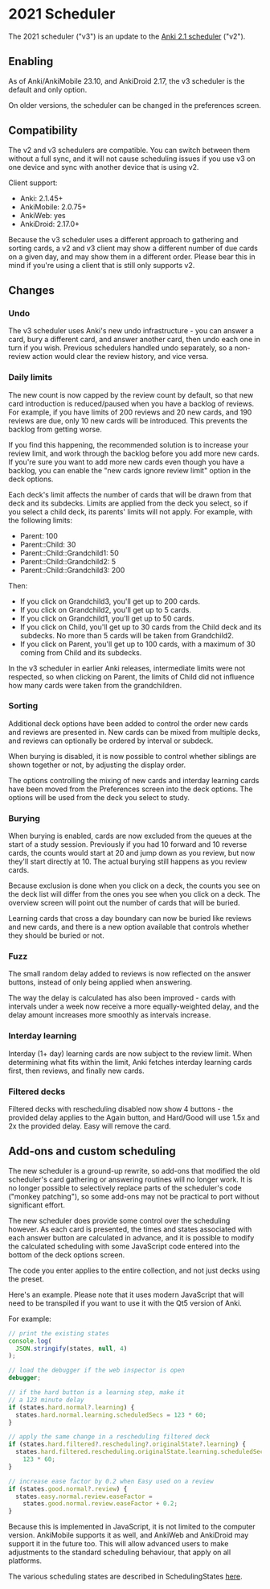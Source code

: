 # 2021 Scheduler

The 2021 scheduler ("v3") is an update to the [Anki 2.1
scheduler](./the-anki-2.1-scheduler.md) ("v2").

## Enabling

As of Anki/AnkiMobile 23.10, and AnkiDroid 2.17, the v3 scheduler is the default and only option.

On older versions, the scheduler can be changed in the preferences screen.

## Compatibility

The v2 and v3 schedulers are compatible. You can switch between them without
a full sync, and it will not cause scheduling issues if you use v3 on one
device and sync with another device that is using v2.

Client support:

- Anki: 2.1.45+
- AnkiMobile: 2.0.75+
- AnkiWeb: yes
- AnkiDroid: 2.17.0+

Because the v3 scheduler uses a different approach to gathering and sorting
cards, a v2 and v3 client may show a different number of due cards on a given
day, and may show them in a different order. Please bear this in mind if you're
using a client that is still only supports v2.

## Changes

### Undo

The v3 scheduler uses Anki's new undo infrastructure - you can answer a card,
bury a different card, and answer another card, then undo each one in turn if
you wish. Previous schedulers handled undo separately, so a non-review action
would clear the review history, and vice versa.

### Daily limits

The new count is now capped by the review count by default, so that new card introduction
is reduced/paused when you have a backlog of reviews. For example, if you have limits of
200 reviews and 20 new cards, and 190 reviews are due, only 10 new
cards will be introduced. This prevents the backlog from getting
worse.

If you find this happening, the recommended solution is to increase your review limit, and work through
the backlog before you add more new cards. If you're sure you want to add more new cards
even though you have a backlog, you can enable the "new cards ignore review limit" option
in the deck options.

Each deck's limit affects the number of cards that will be drawn from that deck
and its subdecks. Limits are applied from the deck you select, so if you select
a child deck, its parents' limits will not apply. For example, with the
following limits:

- Parent: 100
- Parent::Child: 30
- Parent::Child::Grandchild1: 50
- Parent::Child::Grandchild2: 5
- Parent::Child::Grandchild3: 200

Then:

- If you click on Grandchild3, you'll get up to 200 cards.
- If you click on Grandchild2, you'll get up to 5 cards.
- If you click on Grandchild1, you'll get up to 50 cards.
- If you click on Child, you'll get up to 30 cards from the Child deck and its
  subdecks. No more than 5 cards will be taken from Grandchild2.
- If you click on Parent, you'll get up to 100 cards, with a maximum of 30
  coming from Child and its subdecks.

In the v3 scheduler in earlier Anki releases, intermediate limits were not
respected, so when clicking on Parent, the limits of Child did not influence how
many cards were taken from the grandchildren.

### Sorting

Additional deck options have been added to control the order new cards and
reviews are presented in. New cards can be mixed from multiple decks, and
reviews can optionally be ordered by interval or subdeck.

When burying is disabled, it is now possible to control whether siblings are
shown together or not, by adjusting the display order.

The options controlling the mixing of new cards and interday learning cards have
been moved from the Preferences screen into the deck options. The options will
be used from the deck you select to study.

### Burying

When burying is enabled, cards are now excluded from the queues at the start of
a study session. Previously if you had 10 forward and 10 reverse cards, the
counts would start at 20 and jump down as you review, but now they'll start directly
at 10. The actual burying still happens as you review cards.

Because exclusion is done when you click on a deck, the counts you see on the deck
list will differ from the ones you see when you click on a deck. The overview screen
will point out the number of cards that will be buried.

Learning cards that cross a day boundary can now be buried like reviews and new
cards, and there is a new option available that controls whether they should be buried
or not.

### Fuzz

The small random delay added to reviews is now reflected on the answer buttons,
instead of only being applied when answering.

The way the delay is calculated has also been improved - cards with intervals under
a week now receive a more equally-weighted delay, and the delay amount increases more
smoothly as intervals increase.

### Interday learning

Interday (1+ day) learning cards are now subject to the review limit. When
determining what fits within the limit, Anki fetches interday learning cards
first, then reviews, and finally new cards.

### Filtered decks

Filtered decks with rescheduling disabled now show 4 buttons - the provided
delay applies to the Again button, and Hard/Good will use 1.5x and 2x the
provided delay. Easy will remove the card.

## Add-ons and custom scheduling

The new scheduler is a ground-up rewrite, so add-ons that modified the old
scheduler's card gathering or answering routines will no longer work. It is no
longer possible to selectively replace parts of the scheduler's code ("monkey
patching"), so some add-ons may not be practical to port without significant
effort.

The new scheduler does provide some control over the scheduling however. As each
card is presented, the times and states associated with each answer button are
calculated in advance, and it is possible to modify the calculated scheduling
with some JavaScript code entered into the bottom of the deck options screen.

The code you enter applies to the entire collection, and not just decks using
the preset.

Here's an example. Please note that it uses modern JavaScript that will need
to be transpiled if you want to use it with the Qt5 version of Anki.

For example:

```javascript
// print the existing states
console.log(
  JSON.stringify(states, null, 4)
);

// load the debugger if the web inspector is open
debugger;

// if the hard button is a learning step, make it
// a 123 minute delay
if (states.hard.normal?.learning) {
  states.hard.normal.learning.scheduledSecs = 123 * 60;
}

// apply the same change in a rescheduling filtered deck
if (states.hard.filtered?.rescheduling?.originalState?.learning) {
  states.hard.filtered.rescheduling.originalState.learning.scheduledSecs =
    123 * 60;
}

// increase ease factor by 0.2 when Easy used on a review
if (states.good.normal?.review) {
  states.easy.normal.review.easeFactor =
    states.good.normal.review.easeFactor + 0.2;
}
```

Because this is implemented in JavaScript, it is not limited to the computer
version. AnkiMobile supports it as well, and AnkiWeb and AnkiDroid may support
it in the future too. This will allow advanced users to make adjustments to the
standard scheduling behaviour, that apply on all platforms.

The various scheduling states are described in SchedulingStates [here](https://github.com/ankitects/anki/blob/main/proto/anki/scheduler.proto).
